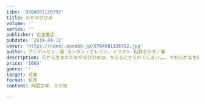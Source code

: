 ```yaml
---
isbn: '9784001126792'
title: おやゆびひめ
volume: ''
series: ''
publisher: 岩波書店
pubdate: '2019-04-11'
cover: 'https://cover.openbd.jp/9784001126792.jpg'
author: アンデルセン／著 カンタン・グレバン／イラスト 松井るり子／著
description: 花から生まれたおやゆびひめは，かえるにさらわてしまい……．やわらかな色彩とやさしい語り口の絵本．
price: '1600'
genre: ''
target: 児童
format: 絵本
content: 外国文学、その他

---
```


